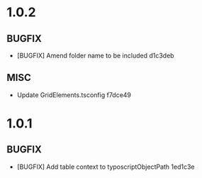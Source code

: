 # 1.0.2

## BUGFIX
- [BUGFIX] Amend folder name to be included d1c3deb

## MISC
- Update GridElements.tsconfig f7dce49

# 1.0.1

## BUGFIX
- [BUGFIX] Add table context to typoscriptObjectPath 1ed1c3e

